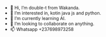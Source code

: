 - 👋 Hi, I’m double-t from Wakanda.
- 👀 I’m interested in, kotin java js and python.
- 🌱 I’m currently learning AI.
- 💞️ I’m looking to collaborate on anything.
- 📫 Whatsapp +237698973258

<!---
tata-tdouble/tata-tdouble is a ✨ special ✨ repository because its `README.md` (this file) appears on your GitHub profile.
You can click the Preview link to take a look at your changes.
--->
